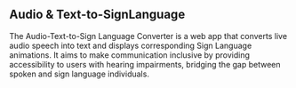 ## Audio & Text-to-SignLanguage
The Audio-Text-to-Sign Language Converter is a web app that converts live audio speech into text and displays corresponding Sign Language animations. It aims to make communication inclusive by providing accessibility to users with hearing impairments, bridging the gap between spoken and sign language individuals.
